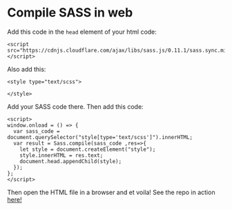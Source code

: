 # Compile SASS in web</h1>
Add this code in the ```head``` element of your html code:
```
<script src="https://cdnjs.cloudflare.com/ajax/libs/sass.js/0.11.1/sass.sync.min.js"></script>
```
Also add this:
```
<style type="text/scss">

</style>
```
Add your SASS code there.
Then add this code:
```
<script>
window.onload = () => {
  var sass_code = document.querySelector("style[type='text/scss']").innerHTML;
  var result = Sass.compile(sass_code ,res=>{
    let style = document.createElement("style");
    style.innerHTML = res.text;
    document.head.appendChild(style);
  });
};
</script>
```
Then open the HTML file in a browser and et voila!
See the repo in action <a href="https://msn-05.github.io/sass-in-web">here!</a>